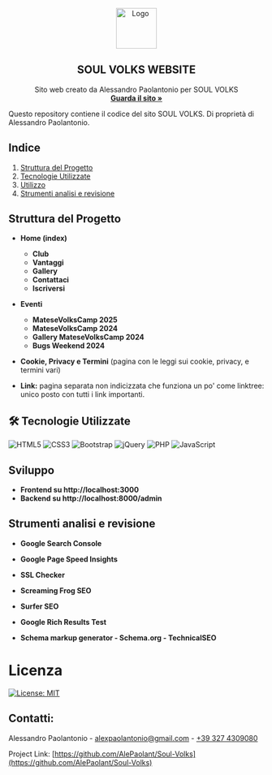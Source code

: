<br />
<div align="center">
  <a href="https://github.com/AlePaolant/Soul-Volks">
    <img src="frontend/public/images/logo-zmp-group-w-V2.png" alt="Logo" width="auto" height="80">
  </a>

  <h2 align="center">SOUL VOLKS WEBSITE</h2>

  <p align="center">
    Sito web creato da Alessandro Paolantonio per SOUL VOLKS
    <br />
    <a href="https://www.soulvolks.it"><strong>Guarda il sito »</strong></a>
  </p>
</div>

Questo repository contiene il codice del sito SOUL VOLKS.
Di proprietà di Alessandro Paolantonio.

## Indice

1. [Struttura del Progetto](#struttura-del-progetto)
2. [Tecnologie Utilizzate](#tecnologie-utilizzate)
3. [Utilizzo](#utilizzo)
4. [Strumenti analisi e revisione](#strumenti-analisi-e-revisione)


## Struttura del Progetto

- **Home (index)**
  - **Club**
  - **Vantaggi**
  - **Gallery**
  - **Contattaci**
  - **Iscriversi**
- **Eventi**
  - **MateseVolksCamp 2025**
  - **MateseVolksCamp 2024**
  - **Gallery MateseVolksCamp 2024**
  - **Bugs Weekend 2024**
- **Cookie, Privacy e Termini** (pagina con le leggi sui cookie, privacy, e termini vari)

- **Link:** pagina separata non indicizzata che funziona un po' come linktree: unico posto con tutti i link importanti.


## 🛠 Tecnologie Utilizzate

![HTML5](https://img.shields.io/badge/HTML5-E34F26?style=for-the-badge&logo=html5&logoColor=white) ![CSS3](https://img.shields.io/badge/CSS3-1572B6?style=for-the-badge&logo=css3&logoColor=white) ![Bootstrap](https://img.shields.io/badge/Bootstrap-7952B3?style=for-the-badge&logo=bootstrap&logoColor=white) ![jQuery](https://img.shields.io/badge/jQuery-0769AD?style=for-the-badge&logo=jquery&logoColor=white) ![PHP](https://img.shields.io/badge/PHP-777BB4?style=for-the-badge&logo=php&logoColor=white) ![JavaScript](https://img.shields.io/badge/JavaScript-F7DF1E?style=for-the-badge&logo=javascript&logoColor=black)

## Sviluppo
- **Frontend su http://localhost:3000**
- **Backend su http://localhost:8000/admin**

## Strumenti analisi e revisione
- **Google Search Console**
- **Google Page Speed Insights**
- **SSL Checker**
- **Screaming Frog SEO**
- **Surfer SEO**

- **Google Rich Results Test**
- **Schema markup generator - Schema.org - TechnicalSEO**


# Licenza
[![License: MIT](https://img.shields.io/badge/License-MIT-yellow.svg)](https://opensource.org/licenses/MIT)

## Contatti:
Alessandro Paolantonio  - [alexpaolantonio@gmail.com](mailto:alexpaolantonio@gmail.com) -  [+39 327 4309080](tel:+393274309080)

Project Link: [https://github.com/AlePaolant/Soul-Volks](https://github.com/AlePaolant/Soul-Volks)